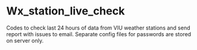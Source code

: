 # Wx_station_live_check
Codes to check last 24 hours of data from VIU weather stations and send report with issues to email. Separate config files for passwords are stored on server only.

